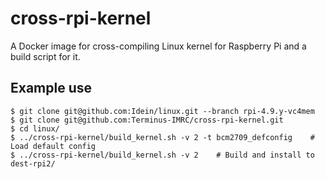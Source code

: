 # cross-rpi-kernel

A Docker image for cross-compiling Linux kernel for Raspberry Pi and a build
script for it.


## Example use

```
$ git clone git@github.com:Idein/linux.git --branch rpi-4.9.y-vc4mem
$ git clone git@github.com:Terminus-IMRC/cross-rpi-kernel.git
$ cd linux/
$ ../cross-rpi-kernel/build_kernel.sh -v 2 -t bcm2709_defconfig    # Load default config
$ ../cross-rpi-kernel/build_kernel.sh -v 2    # Build and install to dest-rpi2/
```

